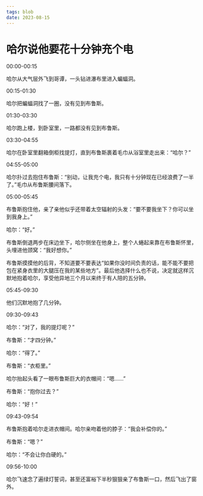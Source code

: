```yaml
---
tags: blob
date: 2023-08-15
---
```


# 哈尔说他要花十分钟充个电

00:00-00:15

哈尔从大气层外飞到哥谭，一头钻进瀑布里进入蝙蝠洞。

00:15-01:30

哈尔把蝙蝠洞找了一圈，没有见到布鲁斯。

01:30-03:30

哈尔跑上楼，到卧室里，一路都没有见到布鲁斯。

03:30-04:55

哈尔在卧室里翻箱倒柜找提灯，直到布鲁斯裹着毛巾从浴室里走出来：“哈尔？”

04:55-05:00

哈尔扑过去抱住布鲁斯：“别动，让我充个电，我只有十分钟现在已经浪费了一半了。”毛巾从布鲁斯腰间落下。

05:00-05:45

布鲁斯抱住他，亲了亲他似乎还带着太空辐射的头发：“要不要我坐下？你可以坐到我身上。”

哈尔：“好。”

布鲁斯倒退两步在床边坐下，哈尔侧坐在他身上，整个人蜷起来靠在布鲁斯怀里，头埋进他颈窝：“我好想你。”

布鲁斯摸摸他的后背，不知道要不要表达“如果你没时间负责的话，能不能不要把包在紧身衣里的大腿压在我的某些地方”。最后他选择什么也不说，决定就这样沉默地抱着哈尔，享受他异地三个月以来终于有人陪的五分钟。

05:45-09:30

他们沉默地抱了几分钟。

09:30-09:43

哈尔：“对了，我的提灯呢？”

布鲁斯：“才四分钟。”

哈尔：“得了。”

布鲁斯：“衣柜里。”

哈尔抬起头看了一眼布鲁斯巨大的衣帽间：“嗯……”

布鲁斯：“抱你过去？”

哈尔：“好！”

09:43-09:54

布鲁斯抱着哈尔走进衣帽间。哈尔亲吻着他的脖子：“我会补偿你的。”

布鲁斯：“嗯？”

哈尔：“不会让你白硬的。”

09:56-10:00

哈尔飞速念了遍绿灯誓词，甚至还富裕下半秒狠狠亲了布鲁斯一口，然后飞出了窗外。
